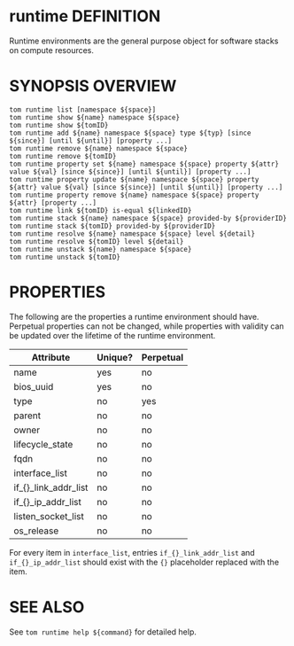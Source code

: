 # runtime DEFINITION

Runtime environments are the general purpose object for software
stacks on compute resources.

# SYNOPSIS OVERVIEW

```
tom runtime list [namespace ${space}]
tom runtime show ${name} namespace ${space}
tom runtime show ${tomID}
tom runtime add ${name} namespace ${space} type ${typ} [since ${since}] [until ${until}] [property ...]
tom runtime remove ${name} namespace ${space}
tom runtime remove ${tomID}
tom runtime property set ${name} namespace ${space} property ${attr} value ${val} [since ${since}] [until ${until}] [property ...]
tom runtime property update ${name} namespace ${space} property ${attr} value ${val} [since ${since}] [until ${until}] [property ...]
tom runtime property remove ${name} namespace ${space} property ${attr} [property ...]
tom runtime link ${tomID} is-equal ${linkedID}
tom runtime stack ${name} namespace ${space} provided-by ${providerID}
tom runtime stack ${tomID} provided-by ${providerID}
tom runtime resolve ${name} namespace ${space} level ${detail}
tom runtime resolve ${tomID} level ${detail}
tom runtime unstack ${name} namespace ${space}
tom runtime unstack ${tomID}
```

# PROPERTIES

The following are the properties a runtime environment should have.
Perpetual properties can not be changed, while properties with validity
can be updated over the lifetime of the runtime environment.

Attribute | Unique? | Perpetual
 -------- | ------- | ---------
name | yes | no
bios_uuid | yes | no
type | no | yes
parent | no | no
owner | no | no
lifecycle_state | no | no
fqdn | no | no
interface_list | no | no
if_{}_link_addr_list | no | no
if_{}_ip_addr_list | no | no
listen_socket_list | no | no
os_release | no | no

For every item in `interface_list`, entries `if_{}_link_addr_list` and
`if_{}_ip_addr_list` should exist with the `{}` placeholder replaced
with the item.

# SEE ALSO

See `tom runtime help ${command}` for detailed help.
